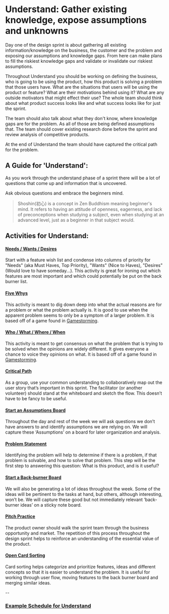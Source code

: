 # Understand: Gather existing knowledge, expose assumptions and unknowns

Day one of the design sprint is about gathering all existing information/knowledge on the business, the customer and the problem and exposing our assumptions and knowledge gaps. From here can make plans to fill the riskiest knowledge gaps and validate or invalidate our riskiest assumptions.

Throughout Understand you should be working on defining the business, who is going to be using the product, how this product is solving a problem that those users have. What are the situations that users will be using the product or feature? What are their motivations behind using it? What are any outside motivators that might effect their use? The whole team should think about what product success looks like and what success looks like for just the sprint.

The team should also talk about what they don't know, where knowledge gaps are for the problem. As all of those are being defined assumptions that. The team should cover existing research done before the sprint and review analysis of competitive products.

At the end of Understand the team should have captured the critical path for the problem.

## A Guide for 'Understand':

As you work through the understand phase of a sprint there will be a lot of questions that come up and information that is uncovered.

Ask obvious questions and embrace the beginners mind.

> Shoshin\(初心\) is a concept in Zen Buddhism meaning beginner's mind. It refers to having an attitude of openness, eagerness, and lack of preconceptions when studying a subject, even when studying at an advanced level, just as a beginner in that subject would.

## Activities for Understand:

#### [Needs / Wants / Desires](../exercises/needs-wants-desires.md)

Start with a feature wish list and condense into columns of priority for "Needs" \(aka Must Haves, Top Priority\), "Wants" \(Nice to Haves\), "Desires" \(Would love to have someday...\). This activity is great for ironing out which features are most important and which could potentially be put on the back burner list.

#### [Five Whys](../exercises/five-whys.md)

This activity is meant to dig down deep into what the actual reasons are for a problem or what the problem actually is. It is good to use when the apparent problem seems to only be a symptom of a larger problem. It is based off of a game found in [Gamestorming](http://www.gamestorming.com/games-for-problem-solving/the-5-whys/).

#### [Who / What / Where / When](../exercises/who-what-when-where.md)

This activity is meant to get consensus on what the problem that is trying to be solved when the opinions are widely different. It gives everyone a chance to voice they opinions on what. It is based off of a game found in [Gamestorming](http://www.gamestorming.com/games-for-any-meeting/help-me-understand/).

#### [Critical Path](../exercises/critical-path.md)

As a group, use your common understanding to collaboratively map out the user story that’s important in this sprint. The facilitator \(or another volunteer\) should stand at the whiteboard and sketch the flow. This doesn’t have to be fancy to be useful.

#### [Start an Assumptions Board](../exercises/assumptions-test-board.md)

Throughout the day and rest of the week we will ask questions we don’t have answers to and identify assumptions we are relying on. We will capture these ‘Assumptions’ on a board for later organization and analysis.

#### [Problem Statement](../exercises/problem-statement.md)

Identifying the problem will help to determine if there is a problem, if that problem is solvable, and how to solve that problem. This step will be the first step to answering this question: What is this product, and is it useful?

#### [Start a Back-burner Board](../exercises/back-burner-board.md)

We will also be generating a lot of ideas throughout the week. Some of the ideas will be pertinent to the tasks at hand, but others, although interesting, won’t be. We will capture these good but not immediately relevant ‘back-burner ideas’ on a sticky note board.

#### [Pitch Practice](../exercises/pitch-practice.md)

The product owner should walk the sprint team through the business opportunity and market. The repetition of this process throughout the design sprint helps to reinforce an understanding of the essential value of the product.

#### [Open Card Sorting](../exercises/card-sorting.md)

Card sorting helps categorize and prioritize features, ideas and different concepts so that it is easier to understand the problem. It is useful for working through user flow, moving features to the back burner board and merging similar ideas.

--

### [Example Schedule for Understand](example-schedule-for-understand.md)

